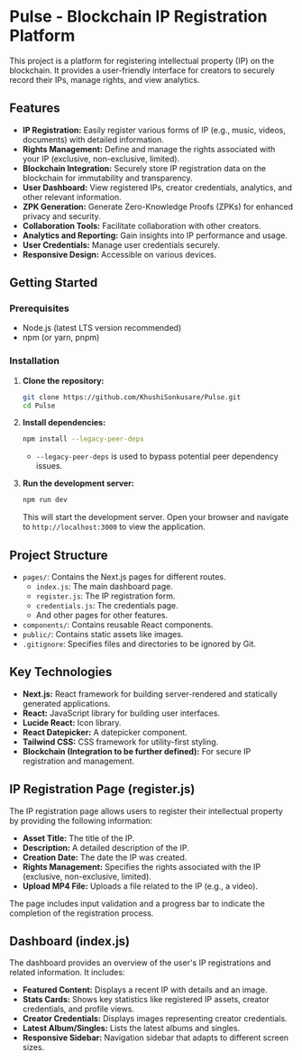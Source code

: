# Pulse - Blockchain IP Registration Platform

This project is a platform for registering intellectual property (IP) on the blockchain. It provides a user-friendly interface for creators to securely record their IPs, manage rights, and view analytics.

## Features

* **IP Registration:** Easily register various forms of IP (e.g., music, videos, documents) with detailed information.
* **Rights Management:** Define and manage the rights associated with your IP (exclusive, non-exclusive, limited).
* **Blockchain Integration:** Securely store IP registration data on the blockchain for immutability and transparency.
* **User Dashboard:** View registered IPs, creator credentials, analytics, and other relevant information.
* **ZPK Generation:** Generate Zero-Knowledge Proofs (ZPKs) for enhanced privacy and security.
* **Collaboration Tools:** Facilitate collaboration with other creators.
* **Analytics and Reporting:** Gain insights into IP performance and usage.
* **User Credentials:** Manage user credentials securely.
* **Responsive Design:** Accessible on various devices.

## Getting Started

### Prerequisites

* Node.js (latest LTS version recommended)
* npm (or yarn, pnpm)

### Installation

1.  **Clone the repository:**

    ```bash
    git clone https://github.com/KhushiSonkusare/Pulse.git
    cd Pulse
    ```

2.  **Install dependencies:**

    ```bash
    npm install --legacy-peer-deps
    ```

    * `--legacy-peer-deps` is used to bypass potential peer dependency issues.

3.  **Run the development server:**

    ```bash
    npm run dev
    ```

    This will start the development server. Open your browser and navigate to `http://localhost:3000` to view the application.

## Project Structure

* `pages/`: Contains the Next.js pages for different routes.
    * `index.js`: The main dashboard page.
    * `register.js`: The IP registration form.
    * `credentials.js`: The credentials page.
    * And other pages for other features.
* `components/`: Contains reusable React components.
* `public/`: Contains static assets like images.
* `.gitignore`: Specifies files and directories to be ignored by Git.

## Key Technologies

* **Next.js:** React framework for building server-rendered and statically generated applications.
* **React:** JavaScript library for building user interfaces.
* **Lucide React:** Icon library.
* **React Datepicker:** A datepicker component.
* **Tailwind CSS:** CSS framework for utility-first styling.
* **Blockchain (Integration to be further defined):** For secure IP registration and management.

## IP Registration Page (register.js)

The IP registration page allows users to register their intellectual property by providing the following information:

* **Asset Title:** The title of the IP.
* **Description:** A detailed description of the IP.
* **Creation Date:** The date the IP was created.
* **Rights Management:** Specifies the rights associated with the IP (exclusive, non-exclusive, limited).
* **Upload MP4 File:** Uploads a file related to the IP (e.g., a video).

The page includes input validation and a progress bar to indicate the completion of the registration process.

## Dashboard (index.js)

The dashboard provides an overview of the user's IP registrations and related information. It includes:

* **Featured Content:** Displays a recent IP with details and an image.
* **Stats Cards:** Shows key statistics like registered IP assets, creator credentials, and profile views.
* **Creator Credentials:** Displays images representing creator credentials.
* **Latest Album/Singles:** Lists the latest albums and singles.
* **Responsive Sidebar:** Navigation sidebar that adapts to different screen sizes.

